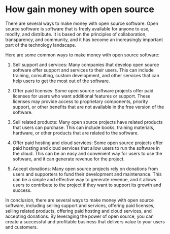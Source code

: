 # How gain money with open source

There are several ways to make money with open source software. Open source software is software that is freely available for anyone to use, modify, and distribute. It is based on the principles of collaboration, transparency, and community, and it has become an increasingly important part of the technology landscape.

Here are some common ways to make money with open source software:

1.  Sell support and services: Many companies that develop open source software offer support and services to their users. This can include training, consulting, custom development, and other services that can help users to get the most out of the software.
    
2.  Offer paid licenses: Some open source software projects offer paid licenses for users who want additional features or support. These licenses may provide access to proprietary components, priority support, or other benefits that are not available in the free version of the software.
    
3.  Sell related products: Many open source projects have related products that users can purchase. This can include books, training materials, hardware, or other products that are related to the software.
    
4.  Offer paid hosting and cloud services: Some open source projects offer paid hosting and cloud services that allow users to run the software in the cloud. This can be an easy and convenient way for users to use the software, and it can generate revenue for the project.
    
5.  Accept donations: Many open source projects rely on donations from users and supporters to fund their development and maintenance. This can be a simple and effective way to generate revenue, and it allows users to contribute to the project if they want to support its growth and success.
    

In conclusion, there are several ways to make money with open source software, including selling support and services, offering paid licenses, selling related products, offering paid hosting and cloud services, and accepting donations. By leveraging the power of open source, you can create a successful and profitable business that delivers value to your users and customers.
